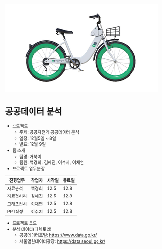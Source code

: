 ![](따릉이.PNG)
#  공공데이터 분석
  - 프로젝트 
    - 주제: 공공자전거 공공데이터 분석
    - 일정: 12월5일 ~ 8일
    - 발표: 12월 9일
  - 팀 소개
    - 팀명: 거북이
    - 팀원: 백경희, 김혜진, 이수지, 이채연
  - 프로젝트 업무분장
  
진행업무 |작업자|시작일|종료일
---------|-----|------|------
자료분석|백경희|12.5|12.8
자료전처리|김혜진|12.5|12.8
그래프전시|이채연|12.5|12.8
PPT작성|이수지|12.5|12.8
  - 프로젝트 코드 
  - 분석 데이터([디렉토리](data/))
    - 공공데이터포털: https://www.data.go.kr/
    - 서울열린데이터광장: https://data.seoul.go.kr/
    
